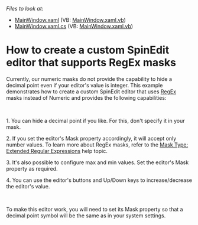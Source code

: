 <!-- default file list -->
*Files to look at*:

* [MainWindow.xaml](./CS/CustomSpinEdit/MainWindow.xaml) (VB: [MainWindow.xaml.vb](./VB/CustomSpinEdit/MainWindow.xaml.vb))
* [MainWindow.xaml.cs](./CS/CustomSpinEdit/MainWindow.xaml.cs) (VB: [MainWindow.xaml.vb](./VB/CustomSpinEdit/MainWindow.xaml.vb))
<!-- default file list end -->
# How to create a custom SpinEdit editor that supports RegEx masks


<p>Currently, our numeric masks do not provide the capability to hide a decimal point even if your editor's value is integer. This example demonstrates how to create a custom SpinEdit editor that uses <a href="http://documentation.devexpress.com/#WindowsForms/CustomDocument1501"><u>RegEx</u></a> masks instead of Numeric and provides the following capabilities:</p><br />
<p>1. You can hide a decimal point if you like. For this, don't specify it in your mask.</p><p>2. If you set the editor's Mask property accordingly, it will accept only number values. To learn more about RegEx masks, refer to the <a href="http://documentation.devexpress.com/#WindowsForms/CustomDocument1501"><u>Mask Type: Extended Regular Expressions</u></a> help topic.</p><p>3. It's also possible to configure max and min values. Set the editor's Mask property as required.</p><p>4. You can use the editor's buttons and Up/Down keys to increase/decrease the editor's value.</p><br />
<p>To make this editor work, you will need to set its Mask property so that a decimal point symbol will be the same as in your system settings.</p>

<br/>


